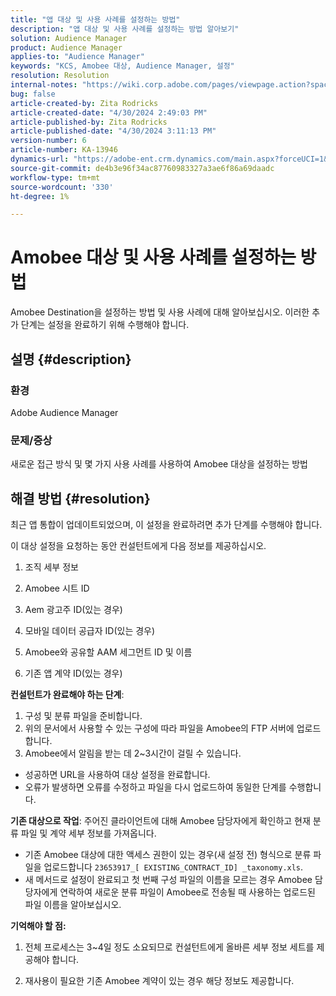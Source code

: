 ```yaml
---
title: "앱 대상 및 사용 사례를 설정하는 방법"
description: "앱 대상 및 사용 사례를 설정하는 방법 알아보기"
solution: Audience Manager
product: Audience Manager
applies-to: "Audience Manager"
keywords: "KCS, Amobee 대상, Audience Manager, 설정"
resolution: Resolution
internal-notes: "https://wiki.corp.adobe.com/pages/viewpage.action?spaceKey=MCPI&title=Turn+Amobee+-+AAM+Destination"
bug: false
article-created-by: Zita Rodricks
article-created-date: "4/30/2024 2:49:03 PM"
article-published-by: Zita Rodricks
article-published-date: "4/30/2024 3:11:13 PM"
version-number: 6
article-number: KA-13946
dynamics-url: "https://adobe-ent.crm.dynamics.com/main.aspx?forceUCI=1&pagetype=entityrecord&etn=knowledgearticle&id=3c9fbec2-0007-ef11-9f8a-6045bd026dc7"
source-git-commit: de4b3e96f34ac87760983327a3ae6f86a69daadc
workflow-type: tm+mt
source-wordcount: '330'
ht-degree: 1%

---
```


# Amobee 대상 및 사용 사례를 설정하는 방법


Amobee Destination을 설정하는 방법 및 사용 사례에 대해 알아보십시오. 이러한 추가 단계는 설정을 완료하기 위해 수행해야 합니다.

## 설명 {#description}


### 환경

Adobe Audience Manager

### 문제/증상

새로운 접근 방식 및 몇 가지 사용 사례를 사용하여 Amobee 대상을 설정하는 방법


## 해결 방법 {#resolution}


최근 앱 통합이 업데이트되었으며, 이 설정을 완료하려면 추가 단계를 수행해야 합니다.

이 대상 설정을 요청하는 동안 컨설턴트에게 다음 정보를 제공하십시오.

1. 조직 세부 정보

2. Amobee 시트 ID

3. Aem 광고주 ID(있는 경우)

4. 모바일 데이터 공급자 ID(있는 경우)

5. Amobee와 공유할 AAM 세그먼트 ID 및 이름

6. 기존 앱 계약 ID(있는 경우)

<b>컨설턴트가 완료해야 하는 단계</b>:

1. 구성 및 분류 파일을 준비합니다.
2. 위의 문서에서 사용할 수 있는 구성에 따라 파일을 Amobee의 FTP 서버에 업로드합니다.
3. Amobee에서 알림을 받는 데 2~3시간이 걸릴 수 있습니다.


- 성공하면 URL을 사용하여 대상 설정을 완료합니다.
- 오류가 발생하면 오류를 수정하고 파일을 다시 업로드하여 동일한 단계를 수행합니다.


<b>기존 대상으로 작업</b>: 주어진 클라이언트에 대해 Amobee 담당자에게 확인하고 현재 분류 파일 및 계약 세부 정보를 가져옵니다.

- 기존 Amobee 대상에 대한 액세스 권한이 있는 경우(새 설정 전) 형식으로 분류 파일을 업로드합니다 `23653917_[ EXISTING_CONTRACT_ID] _taxonomy.xls`.
- 새 메서드로 설정이 완료되고 첫 번째 구성 파일의 이름을 모르는 경우 Amobee 담당자에게 연락하여 새로운 분류 파일이 Amobee로 전송될 때 사용하는 업로드된 파일 이름을 알아보십시오.


<b>기억해야 할 점:</b>

1. 전체 프로세스는 3~4일 정도 소요되므로 컨설턴트에게 올바른 세부 정보 세트를 제공해야 합니다.

2. 재사용이 필요한 기존 Amobee 계약이 있는 경우 해당 정보도 제공합니다.
